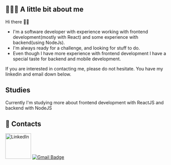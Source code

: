 ## 👨🏻‍💻 A little bit about me

Hi there 👋🏻  
- I'm a software developer with experience working with frontend development(mostly with React) and some experience with backend(using NodeJs).
- I'm always ready for a challenge, and looking for stuff to do.
- Even though I have more experience with frontend development I have a special taste for backend and mobile development.

If you are interested in contacting me, please do not hesitate. You have my linkedin and email down below.

## Studies
Currently I'm studying more about frontend development with ReactJS and backend with NodeJS

## 📱 Contacts

[<a href="https://www.linkedin.com/in/jos%C3%A9-gln-rodrigues/" ><img src="https://img.shields.io/badge/LinkedIn-0077B5?style=for-the-badge&logo=linkedin&logoColor=white" alt="LinkedIn" width="80px"/></a>](url)
[![Gmail Badge](https://img.shields.io/badge/-Gmail-c14438?style=flat-square&logo=Gmail&logoColor=white&link=mailto:jose15.luis00@gmail.com)](mailto:jose15.luis00@gmail.com)
